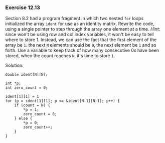 ### Exercise 12.13

Section 8.2 had a program fragment in which two nested `for` loops initialized the array `ident` for use as an identity matrix. Rewrite the code, using a single pointer to step through the array one element at a time. *Hint*: since won't be using row and col index variables, it won't be easy to tell where to store 1. Instead, we can use the fact that the first element of the array be `1`. the next `N` elements should be `0`, the next element be `1` and so forth. Use a variable to keep track of how many consecutive 0s have been stored, when the count reaches `N`, it's time to store `1`.

Solution:
```
double ident[N][N];

int *p;
int zero_count = 0;

ident[1][1] = 1
for (p = ident[1][1]; p <= &ident[N-1][N-1]; p++) { 
    if (count = N) {
        *p = 1;
        zero_count = 0;
    } else {
        *p = 0;
        zero_count++;
    }
}
```
